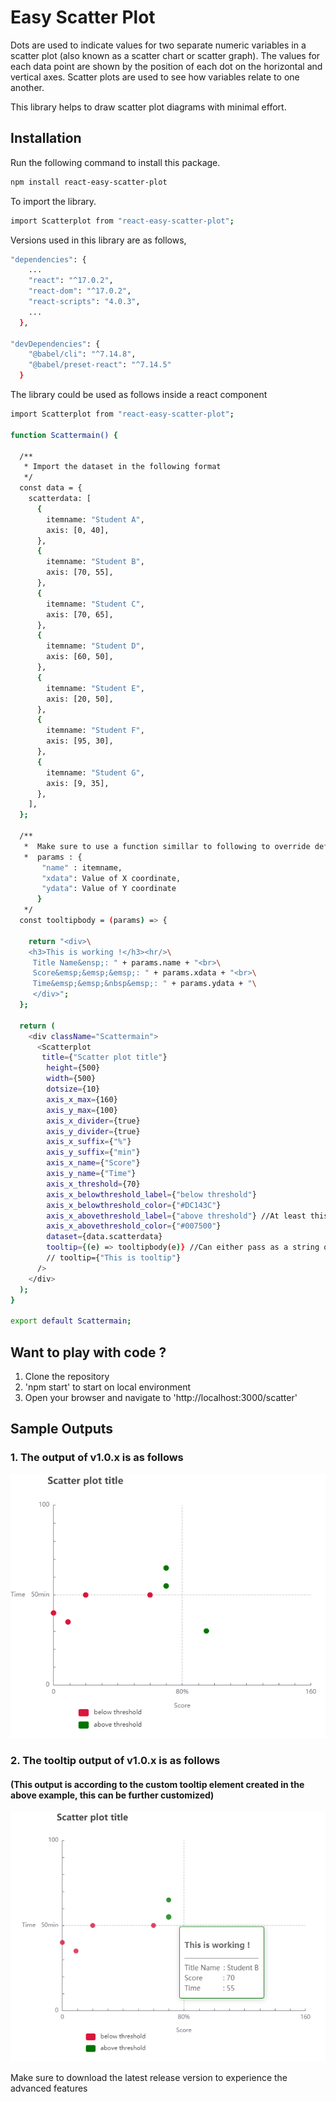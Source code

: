 # Easy Scatter Plot
Dots are used to indicate values for two separate numeric variables in a scatter plot (also known as a scatter chart or scatter graph). The values for each data point are shown by the position of each dot on the horizontal and vertical axes. Scatter plots are used to see how variables relate to one another.

This library helps to draw scatter plot diagrams with minimal effort.

## Installation

Run the following command to install this package.

```bash
npm install react-easy-scatter-plot
```


To import the library.
```bash
import Scatterplot from "react-easy-scatter-plot";
```

Versions used in this library are as follows,
```bash
"dependencies": {
    ...
    "react": "^17.0.2",
    "react-dom": "^17.0.2",
    "react-scripts": "4.0.3",
    ...
  },

"devDependencies": {
    "@babel/cli": "^7.14.8",
    "@babel/preset-react": "^7.14.5"
  }
``` 

The library could be used as follows inside a react component

```bash
import Scatterplot from "react-easy-scatter-plot";

function Scattermain() {

  /**
   * Import the dataset in the following format
   */
  const data = {
    scatterdata: [
      {
        itemname: "Student A",
        axis: [0, 40],
      },
      {
        itemname: "Student B",
        axis: [70, 55],
      },
      {
        itemname: "Student C",
        axis: [70, 65],
      },
      {
        itemname: "Student D",
        axis: [60, 50],
      },
      {
        itemname: "Student E",
        axis: [20, 50],
      },
      {
        itemname: "Student F",
        axis: [95, 30],
      },
      {
        itemname: "Student G",
        axis: [9, 35],
      },
    ],
  };

  /** 
   *  Make sure to use a function simillar to following to override default functionality of tooltip 
   *  params : {
       "name" : itemname,
       "xdata": Value of X coordinate,
       "ydata": Value of Y coordinate
      } 
   */
  const tooltipbody = (params) => {
 
    return "<div>\
    <h3>This is working !</h3><hr/>\
     Title Name&ensp;: " + params.name + "<br>\
     Score&emsp;&emsp;&emsp;: " + params.xdata + "<br>\
     Time&emsp;&emsp;&nbsp&emsp;: " + params.ydata + "\
     </div>";
  };

  return (
    <div className="Scattermain">
      <Scatterplot
       title={"Scatter plot title"}
        height={500}
        width={500}
        dotsize={10}
        axis_x_max={160}
        axis_y_max={100}
        axis_x_divider={true}
        axis_y_divider={true}
        axis_x_suffix={"%"}
        axis_y_suffix={"min"}
        axis_x_name={"Score"}
        axis_y_name={"Time"}
        axis_x_threshold={70}
        axis_x_belowthreshold_label={"below threshold"}
        axis_x_belowthreshold_color={"#DC143C"}
        axis_x_abovethreshold_label={"above threshold"} //At least this label should be specified
        axis_x_abovethreshold_color={"#007500"}
        dataset={data.scatterdata}
        tooltip={(e) => tooltipbody(e)} //Can either pass as a string or as a funtion
        // tooltip={"This is tooltip"}
      />
    </div>
  );
}

export default Scattermain;
``` 


## Want to play with code ?

1. Clone the repository
2. 'npm start' to start on local environment 
3. Open your browser and navigate to 'http://localhost:3000/scatter'

## Sample Outputs
### 1. The output of v1.0.x is as follows 

![v1.0.x output](./public/v1_output.PNG)

### 2. The tooltip output of v1.0.x is as follows 
#### (This output is according to the custom tooltip element created in the above example, this can be further customized) 

![v1.0.x tooltip output](./public/v1_tooltip.PNG)

Make sure to download the latest release version to experience the advanced features